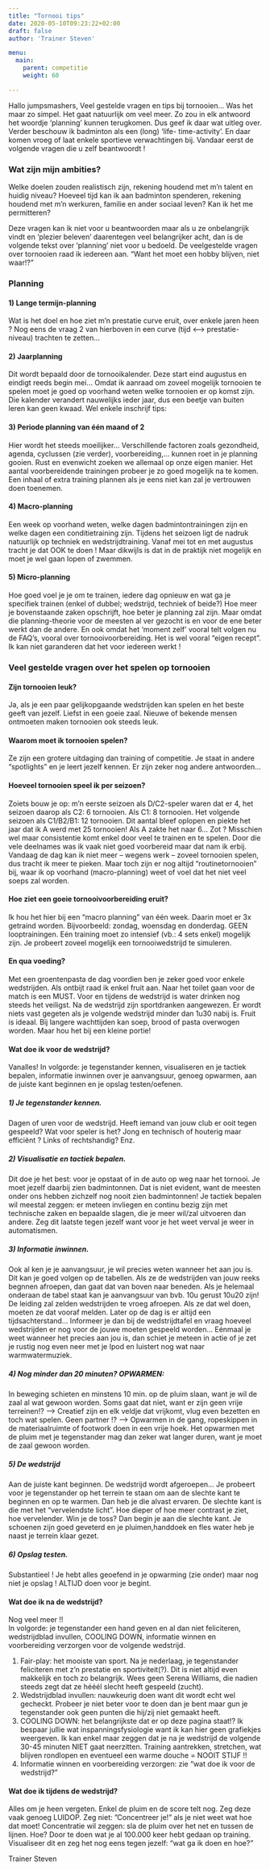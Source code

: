 ```yaml
---
title: "Tornooi tips"
date: 2020-05-10T09:23:22+02:00
draft: false
author: 'Trainer Steven'

menu:
  main:
    parent: competitie
    weight: 60

---
```


Hallo jumpsmashers,
Veel gestelde vragen en tips bij tornooien… Was het maar zo simpel. Het gaat natuurlijk om veel meer. Zo zou in elk antwoord het woordje ‘planning’ kunnen terugkomen. Dus geef ik daar wat uitleg over. Verder beschouw ik badminton als een (long) ‘life- time-activity’. En daar komen vroeg of laat enkele sportieve verwachtingen bij. Vandaar eerst de volgende vragen die u zelf beantwoordt !

### Wat zijn mijn ambities?

Welke doelen zouden realistisch zijn, rekening houdend met m’n talent en huidig niveau?
Hoeveel tijd kan ik aan badminton spenderen, rekening houdend met m’n werkuren, familie en ander sociaal leven?
Kan ik het me permitteren?

Deze vragen kan ik niet voor u beantwoorden maar als u ze onbelangrijk vindt en ‘plezier beleven’ daarentegen veel belangrijker acht, dan is de volgende tekst over ‘planning’ niet voor u bedoeld. De veelgestelde vragen over tornooien raad ik iedereen aan. “Want het moet een hobby blijven, niet waar!?”


### Planning
#### 1) Lange termijn-planning
Wat is het doel en hoe ziet m’n prestatie curve eruit, over enkele jaren heen ? Nog eens de vraag 2 van hierboven in een curve (tijd <–> prestatie-niveau) trachten te zetten…

#### 2) Jaarplanning

Dit wordt bepaald door de tornooikalender. Deze start eind augustus en eindigt reeds begin mei… Omdat ik aanraad om zoveel mogelijk tornooien te spelen moet je goed op voorhand weten welke tornooien er op komst zijn. Die kalender verandert nauwelijks ieder jaar, dus een beetje van buiten leren kan geen kwaad. Wel enkele inschrijf tips:

#### 3) Periode planning van één maand of 2

Hier wordt het steeds moeilijker… Verschillende factoren zoals gezondheid, agenda, cyclussen (zie verder), voorbereiding,… kunnen roet in je planning gooien. Rust en evenwicht zoeken we allemaal op onze eigen manier. Het aantal voorbereidende trainingen probeer je zo goed mogelijk na te komen. Een inhaal of extra training plannen als je eens niet kan zal je vertrouwen doen toenemen.

#### 4) Macro-planning
Een week op voorhand weten, welke dagen badmintontrainingen zijn en welke dagen een conditietraining zijn. Tijdens het seizoen ligt de nadruk natuurlijk op techniek en wedstrijdtraining. Vanaf mei tot en met augustus tracht je dat OOK te doen ! Maar dikwijls is dat in de praktijk niet mogelijk en moet je wel gaan lopen of zwemmen.

#### 5) Micro-planning

Hoe goed voel je je om te trainen, iedere dag opnieuw en wat ga je specifiek trainen (enkel of dubbel; wedstrijd, techniek of beide?)
Hoe meer je bovenstaande zaken opschrijft, hoe beter je planning zal zijn. Maar omdat die planning-theorie voor de meesten al ver gezocht is en voor de ene beter werkt dan de andere. En ook omdat het ‘moment zelf’ vooral telt volgen nu de FAQ’s, vooral over tornooivoorbereiding. Het is wel vooral “eigen recept”. Ik kan niet garanderen dat het voor iedereen werkt !


### Veel gestelde vragen over het spelen op tornooien
#### Zijn tornooien leuk?
Ja, als je een paar gelijkopgaande wedstrijden kan spelen en het beste geeft van jezelf. Liefst in een goeie zaal. Nieuwe of bekende mensen ontmoeten maken tornooien ook steeds leuk.

#### Waarom moet ik tornooien spelen?
Ze zijn een grotere uitdaging dan training of competitie. Je staat in andere “spotlights” en je leert jezelf kennen. Er zijn zeker nog andere antwoorden…

#### Hoeveel tornooien speel ik per seizoen?
Zoiets bouw je op: m’n eerste seizoen als D/C2-speler waren dat er 4, het seizoen daarop als C2: 6 tornooien. Als C1: 8 tornooien. Het volgende seizoen als C1/B2/B1: 12 tornooien. Dit aantal bleef oplopen en piekte het jaar dat ik A werd met 25 tornooien! Als A zakte het naar 6… Zot ? Misschien wel maar consistentie komt enkel door veel te trainen en te spelen. Door die vele deelnames was ik vaak niet goed voorbereid maar dat nam ik erbij. Vandaag de dag kan ik niet meer – wegens werk – zoveel tornooien spelen, dus tracht ik meer te pieken. Maar toch zijn er nog altijd “routinetornooien” bij, waar ik op voorhand (macro-planning) weet of voel dat het niet veel soeps zal worden.

#### Hoe ziet een goeie tornooivoorbereiding eruit?
Ik hou het hier bij een “macro planning” van één week. Daarin moet er 3x getraind worden. Bijvoorbeeld: zondag, woensdag en donderdag. GEEN looptrainingen. Eén training moet zo intensief (vb.: 4 sets enkel) mogelijk zijn. Je probeert zoveel mogelijk een tornooiwedstrijd te simuleren.

#### En qua voeding?

Met een groentenpasta de dag voordien ben je zeker goed voor enkele wedstrijden. Als ontbijt raad ik enkel fruit aan. Naar het toilet gaan voor de match is een MUST. Voor en tijdens de wedstrijd is water drinken nog steeds het veiligst. Na de wedstrijd zijn sportdranken aangewezen. Er wordt niets vast gegeten als je volgende wedstrijd minder dan 1u30 nabij is. Fruit is ideaal. Bij langere wachttijden kan soep, brood of pasta overwogen worden. Maar hou het bij een kleine portie!

#### Wat doe ik voor de wedstrijd?

Vanalles! In volgorde: je tegenstander kennen, visualiseren en je tactiek bepalen, informatie inwinnen over je aanvangsuur, genoeg opwarmen, aan de juiste kant beginnen en je opslag testen/oefenen.
##### 1) Je tegenstander kennen. 
Dagen of uren voor de wedstrijd. Heeft iemand van jouw club er ooit tegen gespeeld? Wat voor speler is het? Jong en technisch of houterig maar efficiënt ? Links of rechtshandig? Enz.
##### 2) Visualisatie en tactiek bepalen. 
Dit doe je het best: voor je opstaat of in de auto op weg naar het tornooi. Je moet jezelf daarbij zien badmintonnen. Dat is niet evident, want de meesten onder ons hebben zichzelf nog nooit zien badmintonnen! Je tactiek bepalen wil meestal zeggen: er meteen invliegen en continu bezig zijn met technische zaken en bepaalde slagen, die je meer wil/zal uitvoeren dan andere. Zeg dit laatste tegen jezelf want voor je het weet verval je weer in automatismen.
##### 3) Informatie inwinnen. 
Ook al ken je je aanvangsuur, je wil precies weten wanneer het aan jou is. Dit kan je goed volgen op de tabellen. Als ze de wedstrijden van jouw reeks begnnen afroepen, dan gaat dat van boven naar beneden. Als je helemaal onderaan de tabel staat kan je aanvangsuur van bvb. 10u gerust 10u20 zijn! De leiding zal zelden wedstrijden te vroeg afroepen. Als ze dat wel doen, moeten ze dat vooraf melden. Later op de dag is er altijd een tijdsachterstand… Informeer je dan bij de wedstrijdtafel en vraag hoeveel wedstrijden er nog voor de jouwe moeten gespeeld worden… Eénmaal je weet wanneer het precies aan jou is, dan schiet je meteen in actie of je zet je rustig nog even neer met je Ipod en luistert nog wat naar warmwatermuziek.
##### 4) Nog minder dan 20 minuten? OPWARMEN: 
In beweging schieten en minstens 10 min. op de pluim slaan, want je wil de zaal al wat gewoon worden. Soms gaat dat niet, want er zijn geen vrije terreinen!? –> Creatief zijn en elk veldje dat vrijkomt, vlug even bezetten en toch wat spelen. Geen partner !? –> Opwarmen in de gang, ropeskippen in de materiaalruimte of footwork doen in een vrije hoek. Het opwarmen met de pluim met je tegenstander mag dan zeker wat langer duren, want je moet de zaal gewoon worden.
##### 5) De wedstrijd
Aan de juiste kant beginnen. De wedstrijd wordt afgeroepen… Je probeert voor je tegenstander op het terrein te staan om aan de slechte kant te beginnen en op te warmen. Dan heb je die alvast ervaren. De slechte kant is die met het “vervelendste licht”. Hoe dieper of hoe meer contrast je ziet, hoe vervelender. Win je de toss? Dan begin je aan die slechte kant. Je schoenen zijn goed geveterd en je pluimen,handdoek en fles water heb je naast je terrein klaar gezet.
##### 6) Opslag testen. 
Substantieel ! Je hebt alles geoefend in je opwarming (zie onder) maar nog niet je opslag ! ALTIJD doen voor je begint.

#### Wat doe ik na de wedstrijd?
Nog veel meer !! <br>
In volgorde: je tegenstander een hand geven en al dan niet feliciteren, wedstrijdblad invullen, COOLING DOWN, informatie winnen en voorbereiding verzorgen voor de volgende wedstrijd.

1. Fair-play: het mooiste van sport. Na je nederlaag, je tegenstander feliciteren met z’n prestatie en sportiviteit(?). Dit is niet altijd even makkelijk en toch zo belangrijk. Wees geen Serena Williams, die nadien steeds zegt dat ze hééél slecht heeft gespeeld (zucht).
2. Wedstrijdblad invullen: nauwkeurig doen want dit wordt echt wel gecheckt. Probeer je niet beter voor te doen dan je bent maar gun je tegenstander ook geen punten die hij/zij niet gemaakt heeft.
3. COOLING DOWN: het belangrijkste dat er op deze pagina staat!? Ik bespaar jullie wat inspanningsfysiologie want ik kan hier geen grafiekjes weergeven. Ik kan enkel maar zeggen dat je na je wedstrijd de volgende 30-45 minuten NIET gaat neerzitten. Training aantrekken, stretchen, wat blijven rondlopen en eventueel een warme douche = NOOIT STIJF !!
4. Informatie winnen en voorbereiding verzorgen: zie “wat doe ik voor de wedstrijd?”

#### Wat doe ik tijdens de wedstrijd?

Alles om je heen vergeten. Enkel de pluim en de score telt nog. Zeg deze vaak genoeg LUIDOP.
Zeg niet: ”Concentreer je!” als je niet weet wat hoe dat moet! Concentratie wil zeggen: sla de pluim over het net en tussen de lijnen. Hoe? Door te doen wat je al 100.000 keer hebt gedaan op training. Visualiseer dit en zeg het nog eens tegen jezelf: “wat ga ik doen en hoe?”


Trainer Steven